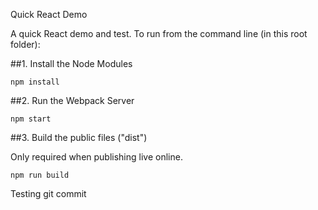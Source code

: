 Quick React Demo

A quick React demo and test. To run from the command line (in this root folder):

##1. Install the Node Modules

```shell
npm install
```

##2. Run the Webpack Server

```shell
npm start
```

##3. Build the public files ("dist")

Only required when publishing live online.

```shell
npm run build
```

Testing git commit

<!-- Original HTML code as of 2 April 2020

<!DOCTYPE html>
<html lang="en">
<head>
    <meta charset="UTF-8">
    <meta name="viewport" content="width=device-width, initial-scale=1.0">
    <meta name="description" content="Convo Chat App">
    <meta name="author" content="Reynaldo Sia Jr.">
    <link rel="stylesheet" href="css/reset.css">
    <link rel="stylesheet" href="/css/styles.css">
    <link href="https://fonts.googleapis.com/css?family=Roboto&display=swap" rel="stylesheet">
    <title>Convo</title>
</head>
<body>
    <header class="headerbar" id="headerbar">
        <img class="conlogo" src="/img/Convo Logo.jpg" id="conlogo">
        <input type="search" placeholder="Search Convo" class="searchconvo" id="searchconvo">
    </header>
    <main>
        <div class="sidenav" id="sidenave">
            <section class="mainsec">
                <article  class="userdetails">
                    <img class="profilepic" src="/img/userphoto.jpg" id="username">
                    <h1 class="username" id="username">Anna</h1>
                    <input type="button" class="createnew" id="createnew" value="NEW MESSAGE">
                </article>
                <nav class="mainnav" id="mainnav">
                    <ul class="navbuttons" id="navbuttons">
                        <input type="search" placeholder="Search Contacts" class="searchcontacts" id="searchcontacts">
                        <li class="sections recent" id="recent">RECENT</li>
                        <li class="sections messages" id="messages">MESSAGES</li>
                        <li class="sections contactlist" id="contactlist">CONTACTS</li>
                    </ul>
                </nav>
            </section>
        </div>
        <article class="topofconvo" id="topofconvo">
                <img class="contactpic" src="/img/Profile Pic.jpg" id="contactpic">
                <h1 class="contactname" id="contactname">Don Corleogne</h1>
            <div class="contactcontainer"></div>
            <div class="messagebody" id="messagebody">
                <h2 id="mainmessage">Lorem ipsum dolor sit amet, consectetur adipisicing elit. Voluptas ratione enim dignissimos aliquam quis. Eligendi aliquid dolorem autem ratione cum dignissimos ullam voluptates excepturi itaque, harum totam cupiditate necessitatibus. Fuga?</h2>
            </div>
        </article>
        <div class="messagediv" id="messagediv">
            <input type="text" placeholder="Enter message here..." class="entermessage" id="entermessage">
            <input type="button" value="Send" class="sendmessage" id="sendmessage">
        </div>
    </main>
</body>
</html>


Original CSS code as of 2 April 2020

html { 
    background: url("/img/background.jpg") no-repeat center center fixed; 
    -moz-background-size: cover;
    -o-background-size: cover;
    background-size: cover;
  }

body {
    padding: 0;
    margin: 0;
    box-sizing: border-box;
    font-family: 'Roboto', Helvetica, sans-serif;
}

:root {
    --col-blue: steelblue;
    --col-teal: teal;
    --col-gray: slategray;
    --col-smoke: whitesmoke;
    --col-mid:  midnightblue;
    --col-dodge: dodgerblue;
    --col-royal:  royalblue;
    --col-prussian: #003554;
    --col-error: tomato;
    --font-body: Roboto;
    --font-heading: sans-serif;
    --animations: 0.3s;
}


.sidenav {
  height: 100%; 
  width: 12em; 
  position: fixed; 
  z-index: 1; 
  top: 0;
  left: 0;
  background-color: var(--col-prussian); 
  overflow-x: hidden;
  padding-top: 2em;
  color: var(--col-smoke);
}

.sidenav a {
  padding: .375em .5em .375em 1em;
  text-decoration: none;
  font-size: 1.5625em;
  color: #818181;
  display: block;
}

.sidenav a:hover {
  color: var(--col-smoke);
}

header {
    display: flex;
    flex-wrap: wrap;
    justify-content: space-evenly;
    padding: 1% 0;
    color: var(--col-smoke);
    border-bottom-style: ridge;
    border-bottom-color: var(--col-royal);
}

.topofconvo {
    margin-left: 12em; 
    padding: 0em .625em;
  }
  
.conlogo {
    border-style: outset;
    border-radius: 10em;
    height: 6em;
}

.searchconvo {
    margin-top: 2em;
    padding: 0 15% 0 2%;
    border-radius: .7em;
    width: 30%;
    height: 2em;
}

.profilepic{
    /* padding-left: 2em; */
    text-align: center;
    margin: 0 1em;
    border-radius: 50%;
    width: 85%;
    height: 70%;
}

.username{
    text-align: center;
    font-size: 2em;
    text-decoration: underline;
    padding-top: .5em;
}

.createnew{
    padding: .8em;
    margin: 1em 1.5em;
    border-radius: 5%;
    background-color:var(--col-gray);
    color: var(--col-smoke);
    box-shadow: .1em .1em #888888;
    text-align: center;
}

.searchcontacts{
    margin: 1.2em .7em;
    padding: 0 1% 0 5%;
    border-radius: .7em;
    width: 90%;
    height: 2em;
}

.sections{
    padding: .7em 0;
    margin: 1em 0;
    text-align: center;
}

.recent{
    background-color: var(--col-royal);
}

.messages{
    background-color: var(--col-gray);
}

.contactlist{
    background-color: var(--col-dodge);
}

.topofconvo{
    border-style: ridge;
    border-width: thick;
    background-color: var(--col-smoke);
    opacity: .9;
    border-color: var(--col-smoke);
}

.contactcontainer{
    border-style: ridge;
    border-color: var(--col-smoke);
    border-bottom-color: var(--col-royal);
    border-width: .1em;
    /* box-shadow: .1em .1em; */
}

.contactpic{
    text-align: center;
    margin: 1em 1em;
    border-radius: 50%;
    width: 10%;
    height: 5%;
}

.contactname{
    margin: 0 .5em;
    font-size: 2em;
    color: var(--col-royal);
}

.messagebody{
    font-size: 1.5rem;
    text-align: left;
    color: var(--col-teal);
}

.entermessage{
    margin-top: 2em;
    margin-left: 14em;
    padding: 0 2% 0 2%;
    border-radius: .7em;
    width: 60%;
    height: 5em;
}

.sendmessage{
    padding: .8em;
    margin: 1em 1.5em;
    width: 10%;
    border-radius: 5%;
    background-color: #78C0E0;
    color: var(--col-smoke);
    box-shadow: .1em .1em #888888;
    text-align: center;
}

/*------------------ MEDIA QUERIES ------------------ */

@media screen and (max-height: 450px) {
    .sidenav {padding-top: 15px;}
    .sidenav a {font-size: 18px;}
  } -->